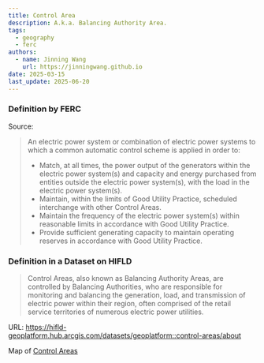 ```yaml
---
title: Control Area
description: A.k.a. Balancing Authority Area.
tags:
  - geography
  - ferc
authors:
  - name: Jinning Wang
    url: https://jinningwang.github.io
date: 2025-03-15
last_update: 2025-06-20
---
```


### Definition by FERC

Source: <d-cite key="ferc2020glossary"></d-cite>

> An electric power system or combination of electric power systems to which a common automatic control scheme is applied in order to:
>
> - Match, at all times, the power output of the generators within the electric power system(s) and capacity and energy purchased from entities outside the electric power system(s), with the load in the electric power system(s).
> - Maintain, within the limits of Good Utility Practice, scheduled interchange with other Control Areas.
> - Maintain the frequency of the electric power system(s) within reasonable limits in accordance with Good Utility Practice.
> - Provide sufficient generating capacity to maintain operating reserves in accordance with Good Utility Practice.

### Definition in a Dataset on HIFLD

> Control Areas, also known as Balancing Authority Areas, are controlled by Balancing Authorities, who are responsible for monitoring and balancing the generation, load, and transmission of electric power within their region, often comprised of the retail service territories of numerous electric power utilities.

URL: <https://hifld-geoplatform.hub.arcgis.com/datasets/geoplatform::control-areas/about>

Map of [Control Areas](https://hifld-geoplatform.hub.arcgis.com/maps/db7622e5ebdd40428fcafbd1615d621a)
